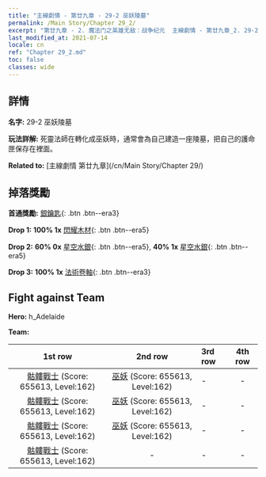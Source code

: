 ```yaml
---
title: "主線劇情 - 第廿九章 - 29-2 巫妖陵墓"
permalink: /Main Story/Chapter 29_2/
excerpt: "第廿九章 - 2. 魔法门之英雄无敌：战争纪元  主線劇情 - 第廿九章_2. 29-2 巫妖陵墓"
last_modified_at: 2021-07-14
locale: cn
ref: "Chapter 29_2.md"
toc: false
classes: wide
---
```


## 詳情

 **名字:** 29-2 巫妖陵墓

 **玩法詳解:** 死靈法師在轉化成巫妖時，通常會為自己建造一座陵墓，把自己的護命匣保存在裡面。

 **Related to:** [主線劇情 第廿九章](/cn/Main Story/Chapter 29/)

## 掉落獎勵

 **首通獎勵:** [銀鑰匙](/cn/Items/con_693/){: .btn .btn--era3}

 **Drop 1:** **100% 1x** [閃耀木材](/cn/Items/mat_97/){: .btn .btn--era5}

 **Drop 2:** **60% 0x** [星空水銀](/cn/Items/mat_91/){: .btn .btn--era5}, **40% 1x** [星空水銀](/cn/Items/mat_91/){: .btn .btn--era5}

 **Drop 3:** **100% 1x** [法術卷軸](/cn/Items/con_694/){: .btn .btn--era3}


## Fight against Team
 **Hero:** h_Adelaide

 **Team:**


  | 1st row | 2nd row | 3rd row | 4th row |
  |:----:|:----:|:----|:----:|
  | [骷髏戰士](/cn/units/Skeleton/) (Score: 655613, Level:162)  | [巫妖](/cn/units/Lich/) (Score: 655613, Level:162)  | - | - |
  | [骷髏戰士](/cn/units/Skeleton/) (Score: 655613, Level:162)  | [巫妖](/cn/units/Lich/) (Score: 655613, Level:162)  | - | - |
  | [骷髏戰士](/cn/units/Skeleton/) (Score: 655613, Level:162)  | [巫妖](/cn/units/Lich/) (Score: 655613, Level:162)  | - | - |
  | [骷髏戰士](/cn/units/Skeleton/) (Score: 655613, Level:162)  | - | - | - |


